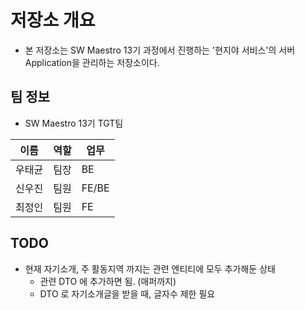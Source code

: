 # 저장소 개요
- 본 저장소는 SW Maestro 13기 과정에서 진행하는 '현지야 서비스'의 서버 Application을 관리하는 저장소이다.

## 팀 정보
- SW Maestro 13기 TGT팀  

| 이름  | 역할  |업무|
|-----|-----|---|
| 우태균 | 팀장  |BE|
| 신우진 | 팀원  |FE/BE|
| 최정인 | 팀원  |FE|

## TODO
- 현재 자기소개, 주 활동지역 까지는 관련 엔티티에 모두 추가해둔 상태
  - 관련 DTO 에 추가하면 됨. (매퍼까지)
  - DTO 로 자기소개글을 받을 때, 글자수 제한 필요
